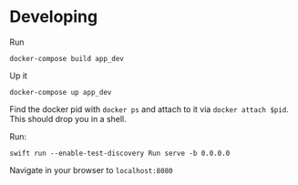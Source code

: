 # Developing

Run

```
docker-compose build app_dev
```

Up it

```
docker-compose up app_dev
```

Find the docker pid with `docker ps` and attach to it via `docker attach $pid`. This should drop you in a shell.

Run:

```
swift run --enable-test-discovery Run serve -b 0.0.0.0
```

Navigate in your browser to `localhost:8080`
